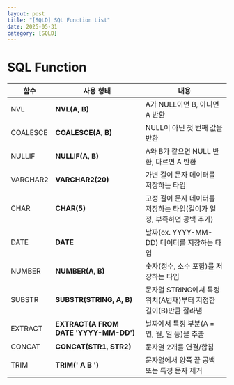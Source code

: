 ```yaml
---
layout: post
title: "[SQLD] SQL Function List"
date: 2025-05-31
category: [SQLD]
---
```


# SQL Function

| 함수     | 사용 형태                             | 내용                                                                   |
| -------- | ------------------------------------- | ---------------------------------------------------------------------- |
| NVL      | **NVL(A, B)**                         | A가 NULL이면 B, 아니면 A 반환                                          |
| COALESCE | **COALESCE(A, B)**                    | NULL이 아닌 첫 번째 값을 반환                                          |
| NULLIF   | **NULLIF(A, B)**                      | A와 B가 같으면 NULL 반환, 다르면 A 반환                                |
| VARCHAR2 | **VARCHAR2(20)**                      | 가변 길이 문자 데이터를 저장하는 타입                                  |
| CHAR     | **CHAR(5)**                           | 고정 길이 문자 데이터를 저장하는 타입(길이가 일정, 부족하면 공백 추가) |
| DATE     | **DATE**                              | 날짜(ex. YYYY-MM-DD) 데이터를 저장하는 타입                            |
| NUMBER   | **NUMBER(A, B)**                      | 숫자(정수, 소수 포함)를 저장하는 타입                                  |
| SUBSTR   | **SUBSTR(STRING, A, B)**              | 문자열 STRING에서 특정 위치(A번째)부터 지정한 길이(B)만큼 잘라냄       |
| EXTRACT  | **EXTRACT(A FROM DATE 'YYYY-MM-DD')** | 날짜에서 특정 부분(A = 연, 월, 일 등)을 추출                           |
| CONCAT   | **CONCAT(STR1, STR2)**                | 문자열 2개를 연결/합침                                                 |
| TRIM     | **TRIM(' A B ')**                     | 문자열에서 양쪽 끝 공백 또는 특정 문자 제거                            |
